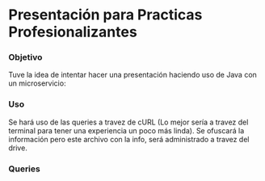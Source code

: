 # Presentación para Practicas Profesionalizantes

### Objetivo

Tuve la idea de intentar hacer una presentación haciendo uso de Java con un microservicio:

### Uso

Se hará uso de las queries a travez de cURL (Lo mejor sería a travez del terminal para tener una experiencia un poco más linda).
Se ofuscará la información pero este archivo con la info, será administrado a travez del drive.

### Queries

